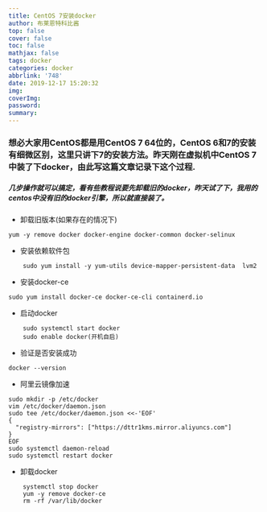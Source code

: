 ```yaml
---
title: CentOS 7安装docker
author: 布莱恩特科比酱
top: false
cover: false
toc: false
mathjax: false
tags: docker
categories: docker
abbrlink: '748'
date: 2019-12-17 15:20:32
img:
coverImg:
password:
summary:
---
```


### 想必大家用CentOS都是用CentOS 7 64位的，CentOS 6和7的安装有细微区别，这里只讲下7的安装方法。昨天刚在虚拟机中CentOS 7中装了下docker，由此写这篇文章记录下这个过程.
##### 几步操作就可以搞定，看有些教程说要先卸载旧的docker，昨天试了下，我用的centos中没有旧的docker引擎，所以就直接装了。
+ 卸载旧版本(如果存在的情况下)
```shell
yum -y remove docker docker-engine docker-common docker-selinux
```
+ 安装依赖软件包
```shell
	sudo yum install -y yum-utils device-mapper-persistent-data  lvm2
```
+ 安装docker-ce
```shell	
sudo yum install docker-ce docker-ce-cli containerd.io
```
+ 启动docker
```shell
	sudo systemctl start docker
	sudo enable docker(开机自启)
```
+ 验证是否安装成功
```shell
docker --version
```

+ 阿里云镜像加速
```shell
sudo mkdir -p /etc/docker
vim /etc/docker/daemon.json
sudo tee /etc/docker/daemon.json <<-'EOF'
{
  "registry-mirrors": ["https://dttr1kms.mirror.aliyuncs.com"]
}
EOF
sudo systemctl daemon-reload
sudo systemctl restart docker
```

+ 卸载docker
```shell
	systemctl stop docker
	yum -y remove docker-ce
	rm -rf /var/lib/docker
```